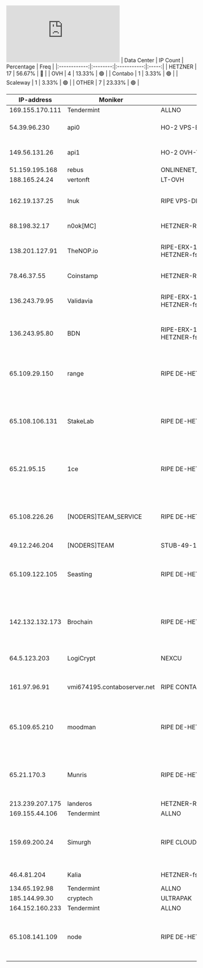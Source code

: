 ![Diagramm](https://github.com/obajay/StateSync-snapshots/blob/main/Projects/Rebus/1/README.md)
| Data Center | IP Count | Percentage | Freq |
|:------------:|:--------:|:-----------:|:-----:|
| HETZNER | 17 | 56.67% | 🔴 |
| OVH | 4 | 13.33% | 🟢 |
| Contabo | 1 | 3.33% | 🟢 |
| Scaleway | 1 | 3.33% | 🟢 |
| OTHER | 7 | 23.33% | 🟢 |

<!-- START_TABLE -->
| IP-address | Moniker | NetName | Organization |
|-------------|-------------|-------------|-------------|
| 169.155.170.111 | Tendermint | ALLNO | Allnodes Inc |
| 54.39.96.230 | api0 | HO-2 VPS-BHS | OVH Hosting, Inc. OVH Hosting, Inc. |
| 149.56.131.26 | api1 | HO-2 OVH-VPS-149-56-128 | OVH Hosting, Inc. OVH Hosting, Inc. |
| 51.159.195.168 | rebus | ONLINENET_DEDICATED_SERVERS | Scaleway |
| 188.165.24.24 | vertonft | LT-OVH | UAB OVH |
| 162.19.137.25 | Inuk | RIPE VPS-DE2 | RIPE Network Coordination Centre OVH GmbH |
| 88.198.32.17 | n0ok[MC] | HETZNER-RZ-NBG-NET | Hetzner Online GmbH |
| 138.201.127.91 | TheNOP.io | RIPE-ERX-138-198-0-0 HETZNER-fsn1-dc8 | RIPE Network Coordination Centre Hetzner Online GmbH |
| 78.46.37.55 | Coinstamp | HETZNER-RZ-NBG-NET | Hetzner Online GmbH |
| 136.243.79.95 | Validavia | RIPE-ERX-136-243-0-0 HETZNER-fsn1-dc12 | RIPE Network Coordination Centre Hetzner Online GmbH |
| 136.243.95.80 | BDN | RIPE-ERX-136-243-0-0 HETZNER-fsn1-dc8 | RIPE Network Coordination Centre Hetzner Online GmbH |
| 65.109.29.150 | range | RIPE DE-HETZNER-20010209 | RIPE Network Coordination Centre Hetzner Online GmbH Hetzner Online GmbH |
| 65.108.106.131 | StakeLab | RIPE DE-HETZNER-20010209 | RIPE Network Coordination Centre Hetzner Online GmbH Hetzner Online GmbH |
| 65.21.95.15 | 1ce | RIPE DE-HETZNER-20010926 | RIPE Network Coordination Centre Hetzner Online GmbH Hetzner Online GmbH |
| 65.108.226.26 | [NODERS]TEAM_SERVICE | RIPE DE-HETZNER-20010209 | RIPE Network Coordination Centre Hetzner Online GmbH Hetzner Online GmbH |
| 49.12.246.204 | [NODERS]TEAM | STUB-49-12SLASH15 |  |
| 65.109.122.105 | Seasting | RIPE DE-HETZNER-20010209 | RIPE Network Coordination Centre Hetzner Online GmbH Hetzner Online GmbH |
| 142.132.132.173 | Brochain | RIPE DE-HETZNER-19900326 | RIPE Network Coordination Centre Hetzner Online GmbH Hetzner Online GmbH |
| 64.5.123.203 | LogiCrypt | NEXCU | NEXCUS TECHNOLOGIES LLC |
| 161.97.96.91 | vmi674195.contaboserver.net | RIPE CONTABO | RIPE Network Coordination Centre Contabo GmbH |
| 65.109.65.210 | moodman | RIPE DE-HETZNER-20010209 | RIPE Network Coordination Centre Hetzner Online GmbH Hetzner Online GmbH |
| 65.21.170.3 | Munris | RIPE DE-HETZNER-20010926 | RIPE Network Coordination Centre Hetzner Online GmbH Hetzner Online GmbH |
| 213.239.207.175 | landeros | HETZNER-RZ-NBG-NET2 |  |
| 169.155.44.106 | Tendermint | ALLNO | Allnodes Inc |
| 159.69.200.24 | Simurgh | RIPE CLOUD-NBG1 | RIPE Network Coordination Centre Hetzner Online GmbH Hetzner Online GmbH |
| 46.4.81.204 | Kalia | HETZNER-fsn1-dc5 | Hetzner Online GmbH |
| 134.65.192.98 | Tendermint | ALLNO | Allnodes Inc |
| 185.144.99.30 | cryptech | ULTRAPAK | Ultra-Pak LLC |
| 164.152.160.233 | Tendermint | ALLNO | Allnodes Inc |
| 65.108.141.109 | node | RIPE DE-HETZNER-20010209 | RIPE Network Coordination Centre Hetzner Online GmbH Hetzner Online GmbH |

<!-- END_TABLE -->